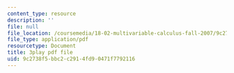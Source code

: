 ```yaml
---
content_type: resource
description: ''
file: null
file_location: /coursemedia/18-02-multivariable-calculus-fall-2007/9c2738f5bbc2c2914fd90471f7792116_3_goGnJm5sA.pdf
file_type: application/pdf
resourcetype: Document
title: 3play pdf file
uid: 9c2738f5-bbc2-c291-4fd9-0471f7792116
---
```

